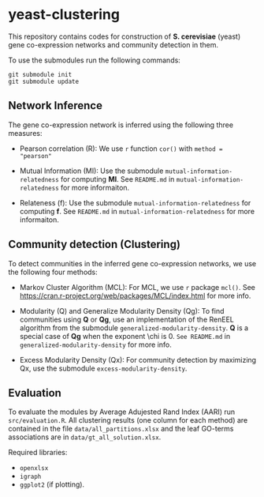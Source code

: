# yeast-clustering

This repository contains codes for construction of **S. cerevisiae** (yeast) gene co-expression networks and community detection in them.


To use the submodules run the following commands:

```
git submodule init
git submodule update
```

## Network Inference 

The gene co-expression network is inferred using the following three measures:

- Pearson correlation (R): 
We use `r` function `cor()` with `method = "pearson"` 

- Mutual Information (MI):
Use the submodule `mutual-information-relatedness` for computing **MI**.
See `README.md` in `mutual-information-relatedness` for more informaiton.


- Relateness (f):
Use the submodule `mutual-information-relatedness` for computing **f**.
See `README.md` in `mutual-information-relatedness` for more informaiton.

## Community detection (Clustering)

To detect communities in the inferred gene co-expression networks, we use the following four methods:

- Markov Cluster Algorithm (MCL):
For MCL, we use `r` package `mcl()`. See https://cran.r-project.org/web/packages/MCL/index.html for more info.

- Modularity (Q) and Generalize Modularity Density (Qg):
To find communities using **Q** or **Qg**, use an implementation of the RenEEL algorithm from the submodule `generalized-modularity-density`. **Q** is a special case of **Qg** when the exponent \chi is 0. `See README.md` in `generalized-modularity-density` for more info. 

- Excess Modularity Density (Qx): 
For community detection by maximizing Qx, use the submodule `excess-modularity-density`. 

## Evaluation

To evaluate the modules by Average Adujested Rand Index (AARI) run `src/evaluation.R`. 
All clustering results (one column for each method) are contained in the file `data/all_partitions.xlsx` and the leaf GO-terms associations are in `data/gt_all_solution.xlsx`. 

Required libraries: 
- `openxlsx`
- `igraph`
- `ggplot2` (if plotting).

